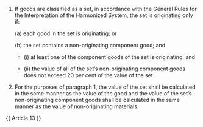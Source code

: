 1.	If goods are classified as a set, in accordance with the General Rules for the Interpretation of the Harmonized System, the set is originating only if:

    (a)	each good in the set is originating; or 

    (b)	the set contains a non-originating component good; and 

    - (i)	at least one of the component goods of the set is originating; and 

    - (ii)	the value of all of the set’s non-originating component goods does not exceed 20 per cent of the value of the set. 

2.	For the purposes of paragraph 1, the value of the set shall be calculated in the same manner as the value of the good and the value of the set’s non-originating component goods shall be calculated in the same manner as the value of non-originating materials.

{{ Article 13 }}